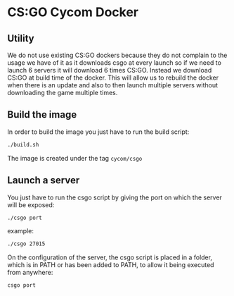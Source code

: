 # CS:GO Cycom Docker

## Utility

We do not use existing CS:GO dockers because they do not complain to the usage we have of it as it downloads csgo at every launch so if we need to launch 6 servers it will download 6 times CS:GO.
Instead we download CS:GO at build time of the docker.
This will allow us to rebuild the docker when there is an update and also to then launch multiple servers without downloading the game multiple times.

## Build the image

In order to build the image you just have to run the build script:

```bash
./build.sh
```

The image is created under the tag `cycom/csgo`

## Launch a server

You just have to run the csgo script by giving the port on which the server will be exposed:

```bash
./csgo port
```
example:
```bash
./csgo 27015
```

On the configuration of the server, the csgo script is placed in a folder, which is in PATH or has been added to PATH, to allow it being executed from anywhere:

```bash
csgo port
```
